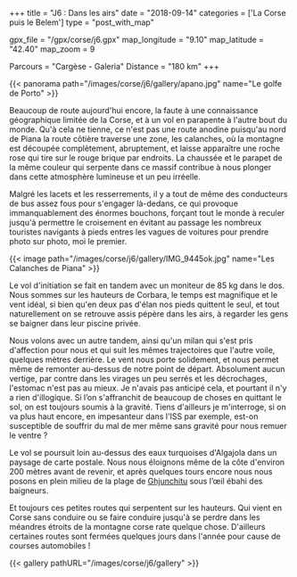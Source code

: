 +++
title = "J6 : Dans les airs"
date = "2018-09-14"
categories = ['La Corse puis le Belem']
type = "post_with_map"

gpx_file = "/gpx/corse/j6.gpx"
map_longitude = "9.10"
map_latitude = "42.40"
map_zoom = 9

Parcours = "Cargèse - Galeria"
Distance = "180 km"
+++

{{< panorama path="/images/corse/j6/gallery/apano.jpg" name="Le golfe de Porto" >}}

Beaucoup de route aujourd'hui encore, la faute à une connaissance géographique limitée de la Corse, et à un vol en parapente à l'autre bout du monde.
Qu'à cela ne tienne, ce n'est pas une route anodine puisqu'au nord de Piana la route côtière traverse une zone, les calanches, où la montagne est découpée complètement, abruptement, et laisse apparaître une roche rose qui tire sur le rouge brique par endroits.
La chaussée et le parapet de la même couleur qui serpente dans ce massif contribue à nous plonger dans cette atmosphère lumineuse et un peu irréelle.

Malgré les lacets et les resserrements, il y a tout de même des conducteurs de bus assez fous pour s'engager là-dedans, ce qui provoque immanquablement des énormes bouchons, forçant tout le monde à reculer jusqu'à permettre le croisement en évitant au passage les nombreux touristes navigants à pieds entres les vagues de voitures pour prendre photo sur photo, moi le premier.

{{< image path="/images/corse/j6/gallery/IMG_9445ok.jpg" name="Les Calanches de Piana" >}}

Le vol d'initiation se fait en tandem avec un moniteur de 85 kg dans le dos. Nous sommes sur les hauteurs de Corbara, le temps est magnifique et le vent idéal, si bien qu'en deux pas d'élan nos pieds quittent le seul, et tout naturellement on se retrouve assis pépère dans les airs, à regarder les gens se baigner dans leur piscine privée.

Nous volons avec un autre tandem, ainsi qu'un milan qui s'est pris d'affection pour nous et qui suit les mêmes trajectoires que l'autre voile, quelques mètres derrière. Le vent nous porte solidement, et nous permet même de remonter au-dessus de notre point de départ. Absolument aucun vertige, par contre dans les virages un peu serrés et les décrochages, l'estomac n'est pas au mieux. Je n'avais pas anticipé cela, et pourtant il n'y a rien d'illogique. Si l’on s'affranchit de beaucoup de choses en quittant le sol, on est toujours soumis à la gravité. Tiens d'ailleurs je m'interroge, si on va plus haut encore, en impesanteur dans l'ISS par exemple, est-on susceptible de souffrir du mal de mer même sans gravité pour nous remuer le ventre ?

Le vol se poursuit loin au-dessus des eaux turquoises d'Algajola dans un paysage de carte postale. Nous nous éloignons même de la côte d'environ 200 mètres avant de revenir, et après quelques tours encore nous nous posons en plein milieu de la plage de [Ghjunchitu](https://duckduckgo.com/?q=plage+de+ghjunchitu&t=lm&iax=images&ia=images) sous l’œil ébahi des baigneurs.

Et toujours ces petites routes qui serpentent sur les hauteurs. Qui vient en Corse sans conduire ou se faire conduire jusqu'à se perdre dans les méandres étroits de la montagne corse rate quelque chose. D'ailleurs certaines routes sont fermées quelques jours dans l'année pour cause de courses automobiles !

{{< gallery pathURL="/images/corse/j6/gallery" >}}